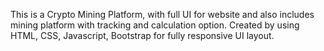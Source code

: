 This is a Crypto Mining Platform, with full UI for website and also includes mining platform with tracking and calculation option.
Created by using HTML, CSS, Javascript, Bootstrap for fully responsive UI layout.
